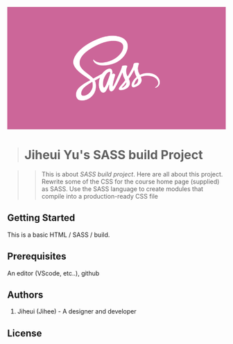 ![SASS build](images/sass_logo.png "SASS logo")

># Jiheui Yu's SASS build Project

>> This is about *SASS build project*. Here are all about this project.
 Rewrite some of the CSS for the course home page (supplied) as SASS. 
 Use the SASS language to create modules that compile into a production-ready CSS file

## Getting Started
This is a basic HTML / SASS / build.

## Prerequisites

An editor (VScode, etc..), github

## Authors
1. Jiheui (Jihee) - A designer and developer

## License

